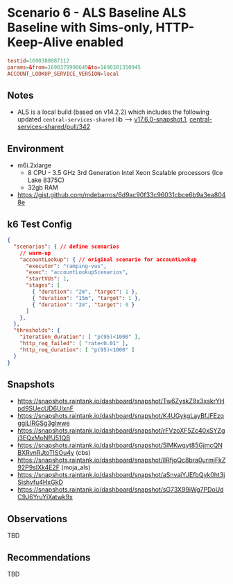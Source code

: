 # Scenario 6 - ALS Baseline ALS Baseline with Sims-only, HTTP-Keep-Alive enabled

```conf
testid=1690380087112
params=&from=1690379998649&to=1690381350945
ACCOUNT_LOOKUP_SERVICE_VERSION=local
```

## Notes

- ALS is a local build (based on v14.2.2) which includes the following updated `central-services-shared` lib --> [v17.6.0-snapshot.1](https://github.com/mojaloop/central-services-shared/releases/tag/v17.6.0-snapshot.1), [central-services-shared/pull/342](https://github.com/mojaloop/central-services-shared/pull/342)

## Environment

- m6i.2xlarge
  - 8 CPU - 3.5 GHz 3rd Generation Intel Xeon Scalable processors (Ice Lake 8375C)
  - 32gb RAM
- https://gist.github.com/mdebarros/6d9ac90f33c96031cbce6b9a3ea8048e

## k6 Test Config

```json
{
  "scenarios": { // define scenarios
    // warm-up
    "accountLookup": { // original scenario for accountLookup
      "executor": "ramping-vus",
      "exec": "accountLookupScenarios",
      "startVUs": 1,
      "stages": [
        { "duration": "2m", "target": 1 },
        { "duration": "15m", "target": 1 },
        { "duration": "2m", "target": 0 }
      ]
    },
  },
  "thresholds": {
    "iteration_duration": [ "p(95)<1000" ],
    "http_req_failed": [ "rate<0.01" ],
    "http_req_duration": [ "p(95)<1000" ]
  }
}
```

## Snapshots

- https://snapshots.raintank.io/dashboard/snapshot/Tw6ZyskZ9x3xskrYHpd9SUecUD6UIxnF
- https://snapshots.raintank.io/dashboard/snapshot/K4UGykgLayBfJFEzqggiLlRGSg3glwwe
- https://snapshots.raintank.io/dashboard/snapshot/rFVzoXF5Zc40xSYZgj3EQxMoNffJ51QB
- https://snapshots.raintank.io/dashboard/snapshot/5lMKwqyt85GjmcQNBXRvnRJtoTISOu4y (cbs)
- https://snapshots.raintank.io/dashboard/snapshot/llRfjoQc8bra0urmjFkZ92P9sIXk4E2F (moja_als)
- https://snapshots.raintank.io/dashboard/snapshot/aSnvajYJEfbQyk0ht3jSishvfu4HxGkD
- https://snapshots.raintank.io/dashboard/snapshot/sG73X99iWg7PDoUdC9J6YruYjXatwk9x

## Observations

TBD

## Recommendations

TBD